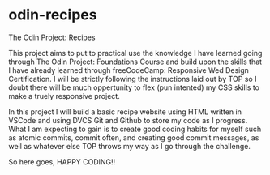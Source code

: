 # odin-recipes
The Odin Project: Recipes  

This project aims to put to practical use the knowledge I have
learned going through The Odin Project: Foundations Course and build 
upon the skills that I have already learned through freeCodeCamp:
Responsive Wed Design Certification. I will be strictly following the 
instructions laid out by TOP so I doubt there will be much oppertunity
to flex (pun intented) my CSS skills to make a truely responsive project. 

In this project I will build a basic recipe website using HTML written in
VSCode and using DVCS Git and Github to store my code as I progress. What
I am expecting to gain is to create good coding habits for myself such as
atomic commits, commit often, and creating good commit messages, as well 
as whatever else TOP throws my way as I go through the challenge. 

So here goes, HAPPY CODING!!

